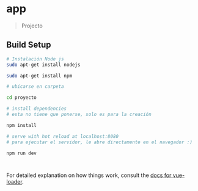 # app

> Projecto

## Build Setup

``` bash
# Instalación Node js
sudo apt-get install nodejs

sudo apt-get install npm

# ubicarse en carpeta

cd proyecto

# install dependencies
# esta no tiene que ponerse, solo es para la creación

npm install

# serve with hot reload at localhost:8080
# para ejecutar el servidor, le abre directamente en el navegador :)

npm run dev




```

For detailed explanation on how things work, consult the [docs for vue-loader](http://vuejs.github.io/vue-loader).
